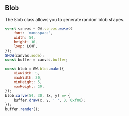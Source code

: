 ## Blob

The Blob class allows you to generate random blob shapes.

```js
const canvas = GW.canvas.make({
    font: 'monospace',
    width: 50,
    height: 30,
    loop: LOOP,
});
SHOW(canvas.node);
const buffer = canvas.buffer;

const blob = GW.blob.make({
    minWidth: 5,
    maxWidth: 30,
    minHeight: 5,
    maxHeight: 20,
});
blob.carve(50, 30, (x, y) => {
    buffer.draw(x, y, ' ', 0, 0xf00);
});
buffer.render();
```
